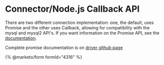 # Connector/Node.js Callback API

There are two different connection implementation: one, the default, uses Promise and the other uses Callback, allowing for compatibility with the mysql and mysql2 API's. If you want information on the Promise API, see the [documentation](connector-nodejs-promise-api.md).

Complete promise documentation is on [driver github page](https://github.com/mariadb-corporation/mariadb-connector-nodejs/blob/master/documentation/callback-api)

{% @marketo/form formId="4316" %}
